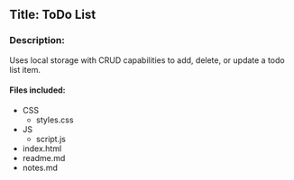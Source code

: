 ## Title: ToDo List

### Description:

Uses local storage with CRUD capabilities to add, delete, or update a todo list item.

#### Files included:

- CSS
  - styles.css
- JS
  - script.js
- index.html
- readme.md
- notes.md
